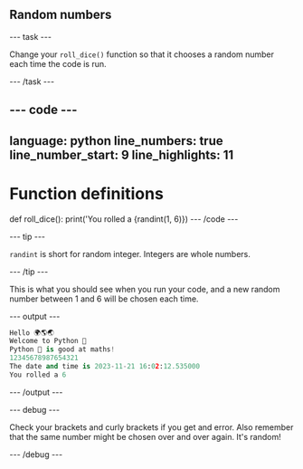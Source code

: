 ## Random numbers

--- task ---

Change your `roll_dice()` function so that it chooses a random number each time the code is run.

--- /task ---

--- code ---
---
language: python
line_numbers: true
line_number_start: 9
line_highlights: 11
---
# Function definitions        
def roll_dice():
    print('You rolled a {randint(1, 6)})
--- /code ---

--- tip ---

`randint` is short for random integer. Integers are whole numbers.

--- /tip ---

This is what you should see when you run your code, and a new random number between 1 and 6 will be chosen each time.

--- output ---

```python
Hello 🌍🌎🌏
Welcome to Python 🐍
Python 🐍 is good at maths!
12345678987654321
The date and time is 2023-11-21 16:02:12.535000
You rolled a 6
```

--- /output ---

--- debug ---

Check your brackets and curly brackets if you get and error. Also remember that the same number might be chosen over and over again. It's random!

--- /debug ---
